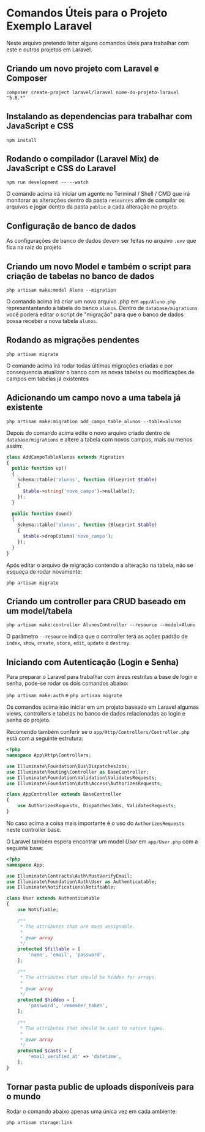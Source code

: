 # Comandos Úteis para o Projeto Exemplo Laravel

Neste arquivo pretendo listar alguns comandos úteis para trabalhar com este e outros projetos em Laravel.

## Criando um novo projeto com Laravel e Composer

`composer create-project laravel/laravel nome-do-projeto-laravel "5.8.*"`

## Instalando as dependencias para trabalhar com JavaScript e CSS

`npm install`

## Rodando o compilador (Laravel Mix) de JavaScript e CSS do Laravel

`npm run development -- --watch`

O comando acima irá iniciar um agente no Terminal / Shell / CMD que irá monitorar as alterações dentro da pasta `resources` afim de compilar os arquivos e jogar dentro da pasta `public` a cada alteração no projeto.

## Configuração de banco de dados

As configurações de banco de dados devem ser feitas no arquivo `.env` que fica na raiz do projeto

## Criando um novo Model e também o script para criação de tabelas no banco de dados

`php artisan make:model Aluno --migration`

O comando acima irá criar um novo arquivo .php em `app/Aluno.php` representantando a tabela do banco `alunos`. Dentro de `database/migrations` você poderá editar o script de "migração" para que o banco de dados possa receber a nova tabela `alunos`.

## Rodando as migrações pendentes

`php artisan migrate`

O comando acima irá rodar todas últimas migrações criadas e por consequencia atualizar o banco com as novas tabelas ou modificações de campos em tabelas já existentes

## Adicionando um campo novo a uma tabela já existente

`php artisan make:migration add_campo_table_alunos --table=alunos`

Depois do comando acima edite o novo arquivo criado dentro de `database/migrations` e altere a tabela com novos campos, mais ou menos assim:

```php
class AddCampoTableAlunos extends Migration
{
  public function up()
  {
    Schema::table('alunos', function (Blueprint $table)
    {
      $table->string('novo_campo')->nullable();
    });
  }

  public function down()
  {
    Schema::table('alunos', function (Blueprint $table)
    {
      $table->dropColumn('novo_campo');
    });
  }
}
```

Após editar o arquivo de migração contendo a alteração na tabela, não se esqueça de rodar novamente:

`php artisan migrate`

## Criando um controller para CRUD baseado em um model/tabela

`php artisan make:controller AlunosController --resource --model=Aluno`

O parâmetro `--resource` indica que o controller terá as ações padrão de `index`, `show`, `create`, `store`, `edit`, `update` e `destroy`.

## Iniciando com Autenticação (Login e Senha)

Para preparar o Laravel para trabalhar com áreas restritas a base de login e senha, pode-se rodar os dois comandos abaixo:

`php artisan make:auth` e `php artisan migrate`

Os comandos acima irão iniciar em um projeto baseado em Laravel algumas views, controllers e tabelas no banco de dados relacionadas ao login e senha do projeto.

Recomendo também conferir se o `app/Http/Controllers/Controller.php` está com a seguinte estrutura:

```php
<?php
namespace App\Http\Controllers;

use Illuminate\Foundation\Bus\DispatchesJobs;
use Illuminate\Routing\Controller as BaseController;
use Illuminate\Foundation\Validation\ValidatesRequests;
use Illuminate\Foundation\Auth\Access\AuthorizesRequests;

class AppController extends BaseController
{
    use AuthorizesRequests, DispatchesJobs, ValidatesRequests;
}
```

No caso acima a coisa mais importante é o uso do `AuthorizesRequests` neste controller base.

O Laravel também espera encontrar um model _User_ em `app/User.php` com a seguinte base:

```php
<?php
namespace App;

use Illuminate\Contracts\Auth\MustVerifyEmail;
use Illuminate\Foundation\Auth\User as Authenticatable;
use Illuminate\Notifications\Notifiable;

class User extends Authenticatable
{
    use Notifiable;

    /**
     * The attributes that are mass assignable.
     *
     * @var array
     */
    protected $fillable = [
        'name', 'email', 'password',
    ];

    /**
     * The attributes that should be hidden for arrays.
     *
     * @var array
     */
    protected $hidden = [
        'password', 'remember_token',
    ];

    /**
     * The attributes that should be cast to native types.
     *
     * @var array
     */
    protected $casts = [
        'email_verified_at' => 'datetime',
    ];
}
```

## Tornar pasta public de uploads disponíveis para o mundo

Rodar o comando abaixo apenas uma única vez em cada ambiente:

`php artisan storage:link`
